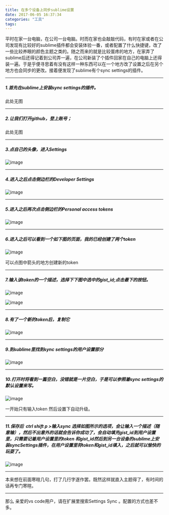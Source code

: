 ```yaml
---
title: 在多个设备上同步sublime设置
date: 2017-06-05 16:37:34
categories: "工具"
tags:
---
```

平时在家一台电脑，在公司一台电脑。时而在家也会敲敲代码，有时在家或者在公司发现有比较好的sublime插件都会安装体验一番，或者配置了什么快捷键，改了一些比较养眼的颜色主题之类的。随之而来的就是比较蛋疼的地方，在家弄了sublime后还得记着到公司弄一遍，在公司新装了个插件回家在自己的电脑上还得装一遍。于是乎便寻思着有没有这样一种东西可以在一个地方改了设置之后在另个地方也会同步的更改。接着便发现了sublime有个sync settings的插件。

* * *

##### 1.首先在sublime上安装sync settings的插件。

此处无图

* * *

##### 2.让我们打开github，登上账号；

此处无图

* * *

##### 3.点自己的头像，进入Settings

![image](http://upload-images.jianshu.io/upload_images/6191737-ac5a4bd299bcae83.png?imageMogr2/auto-orient/strip%7CimageView2/2/w/1240)

* * *

##### 4.进入之后点击侧边栏的Developer Settings

![image](http://upload-images.jianshu.io/upload_images/6191737-d7ba80d786e6d81e.png?imageMogr2/auto-orient/strip%7CimageView2/2/w/1240)

* * *

##### 5.进入之后再次点击侧边栏的Personal access tokens

![image](http://upload-images.jianshu.io/upload_images/6191737-a64d7f8313a695fd.png?imageMogr2/auto-orient/strip%7CimageView2/2/w/1240)

* * *

##### 6.进入之后可以看到一个如下图的页面，我的已经创建了两个token

![image](http://upload-images.jianshu.io/upload_images/6191737-3868c957ef3330de.png?imageMogr2/auto-orient/strip%7CimageView2/2/w/1240)

可以点图中箭头的地方创建新的token

* * *

##### 7.输入该token的一个描述，选择下下图中选中的gist_id;点击最下的按钮。

![image](http://upload-images.jianshu.io/upload_images/6191737-36f522f3dea86bbe.png?imageMogr2/auto-orient/strip%7CimageView2/2/w/1240)

![image](http://upload-images.jianshu.io/upload_images/6191737-7c3aca0cb99b35c4.png?imageMogr2/auto-orient/strip%7CimageView2/2/w/1240)

* * *

##### 8.有了一个新的token后，复制它

![image](http://upload-images.jianshu.io/upload_images/6191737-494fb2c66b4046fc.png?imageMogr2/auto-orient/strip%7CimageView2/2/w/1240)

* * *

##### 9.到sublime里找到sync settings的用户设置部分

![image](http://upload-images.jianshu.io/upload_images/6191737-568a8c5875f706eb.png?imageMogr2/auto-orient/strip%7CimageView2/2/w/1240)

* * *

##### 10.打开时将看到一篇空白，没错就是一片空白，于是可以参照着sync settings的默认设置来写。

![image](http://upload-images.jianshu.io/upload_images/6191737-d1308d607707f2af.png?imageMogr2/auto-orient/strip%7CimageView2/2/w/1240)

一开始只有输入token 然后设置下自动升级。

* * *

##### 11.保存后  ctrl shift p >输入sync 选择如图所示的选项，会让输入一个描述（随意输），然后不出意外的话就会告诉你成功了，会自动填充gist_id到用户设置里，只需要记着用户设置里的token 和gist_id然后到另一台设备的sublime上安装syncSettings插件，在用户设置里将token和gist_id填入，之后就可以愉快的玩耍了。

![image](http://upload-images.jianshu.io/upload_images/6191737-652979b6460bdc07.png?imageMogr2/auto-orient/strip%7CimageView2/2/w/1240)

* * *

本来想在前面寒暄几句，打了几行字遂作罢。既然这样就直入主题得了，有时间的话再专门寒暄。

* * *

那么 亲爱的vs code用户，请在扩展里搜索Settings Sync 。配置的方式也差不多。



<br>